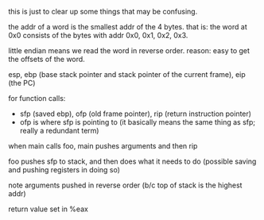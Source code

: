 this is just to clear up some things that may be confusing.

the addr of a word is the smallest addr of the 4 bytes. that is: the word at 0x0 consists of the bytes with addr 0x0, 0x1, 0x2, 0x3.

little endian means we read the word in reverse order. reason: easy to get the offsets of the word.

esp, ebp (base stack pointer and stack pointer of the current frame), eip (the PC)

for function calls:

- sfp (saved ebp), ofp (old frame pointer), rip (return instruction pointer)
- ofp is where sfp is pointing to (it basically means the same thing as sfp; really a redundant term)



when main calls foo, main pushes arguments and then rip

foo pushes sfp to stack, and then does what it needs to do (possible saving and pushing registers in doing so)

note arguments pushed in reverse order (b/c top of stack is the highest addr)

return value set in %eax